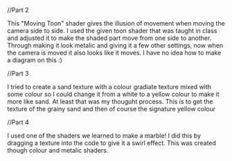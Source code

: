 //Part 2

This "Moving Toon" shader gives the illusion of movement when moving the camera side to side. 
I used the given toon shader that was taught in class and adjusted it to make the shaded part move from one side to another. Through making it look metalic and giving it a few other settings, now when the camera is moved it also looks like it moves.
I have no idea how to make a diagram on this :)


//Part 3

I tried to create a sand texture with a colour gradiate texture mixed with some colour so I could change it from a white to a yellow colour to make it more like sand. At least that was my thouguht process. 
This is to get the texture of the grainy sand and then of course the signature yellow colour


//Part 4

I used one of the shaders we learned to make a marble! I did this by dragging a texture into the code to give it a swirl effect. This was created though colour and metalic shaders.

